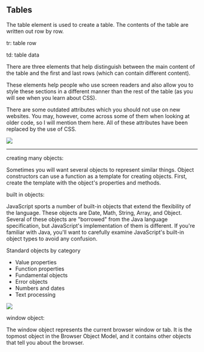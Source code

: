## Tables

The table element is used to create a table. The contents of the table are written out row by row.

tr: table row

td: table data

There are three elements that help distinguish between the main content of the table and the first and last rows (which can contain different content).

These elements help people who use screen readers and also allow you to style these sections in a different manner than the 
rest of the table (as you will see when you learn about CSS).

There are some outdated attributes which you should not use on new websites. You may, however, come across some of them when looking at older code, so I will mention them here. 
All of these attributes have been replaced by the use of CSS.

![](https://i.stack.imgur.com/EpsGn.jpg)

<hr>

creating many objects:

Sometimes you will want several objects to represent similar things. 
Object constructors can use a function as a template for creating objects. 
First, create the template with the object's properties and methods. 

built in objects:

JavaScript sports a number of built-in objects that extend the flexibility of the language. These objects are Date, Math, String, Array, and Object. Several of these objects are "borrowed" from the Java language specification, but JavaScript's implementation of them is different. If you're familiar with Java, you'll want to carefully examine JavaScript's built-in object types to avoid any confusion.

Standard objects by category

- Value properties
- Function properties
- Fundamental objects
- Error objects
- Numbers and dates
- Text processing

![](https://www.htmlgoodies.com/wp-content/uploads/2021/04/JSModels_Fig02_bom.jpg)

window object:

The window object represents the current browser window or tab. It is the topmost object in the Browser Object Model, and it contains other objects that tell you about the browser.